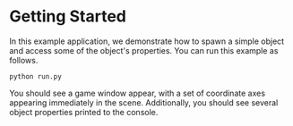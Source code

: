 # Getting Started

In this example application, we demonstrate how to spawn a simple object and access some of the object's properties. You can run this example as follows.

```console
python run.py
```

You should see a game window appear, with a set of coordinate axes appearing immediately in the scene. Additionally, you should see several object properties printed to the console.

